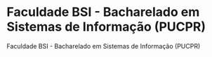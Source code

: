 # Faculdade BSI - Bacharelado em Sistemas de Informação (PUCPR)
Faculdade BSI - Bacharelado em Sistemas de Informação (PUCPR)
